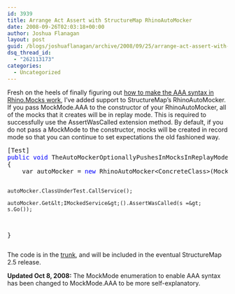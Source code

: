 ```yaml
---
id: 3939
title: Arrange Act Assert with StructureMap RhinoAutoMocker
date: 2008-09-26T02:03:18+00:00
author: Joshua Flanagan
layout: post
guid: /blogs/joshuaflanagan/archive/2008/09/25/arrange-act-assert-with-structuremap-rhinoautomocker.aspx
dsq_thread_id:
  - "262113173"
categories:
  - Uncategorized
---
```

Fresh on the heels of finally figuring out <a href="http://www.lostechies.com/blogs/joshuaflanagan/archive/2008/09/25/the-rhino-mocks-assertwascalled-method-does-work.aspx" target="_blank">how to make the AAA syntax in Rhino.Mocks work</a>, I&#8217;ve added support to StructureMap&#8217;s RhinoAutoMocker. If you pass MockMode.AAA to the constructor of your RhinoAutoMocker, all of the mocks that it creates will be in replay mode. This is required to successfully use the AssertWasCalled extension method. By default, if you do not pass a MockMode to the constructor, mocks will be created in record mode so that you can continue to set expectations the old fashioned way.

<div>
  <pre>[Test]
<span style="color: #0000ff">public</span> <span style="color: #0000ff">void</span> TheAutoMockerOptionallyPushesInMocksInReplayModeToAllowForAAAsyntax()
{
    var autoMocker = <span style="color: #0000ff">new</span> RhinoAutoMocker&lt;ConcreteClass&gt;(MockMode.AAA);

    autoMocker.ClassUnderTest.CallService();

    autoMocker.Get&lt;IMockedService&gt;().AssertWasCalled(s =&gt; s.Go());
}</pre>
</div>

The code is in the <a href="http://sourceforge.net/svn/?group_id=104740" target="_blank">trunk</a>, and will be included in the eventual StructureMap 2.5 release.

**Updated Oct 8, 2008:** The MockMode enumeration to enable AAA syntax has been changed to MockMode.AAA to be more self-explanatory.